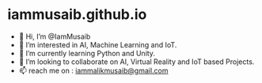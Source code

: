 # iammusaib.github.io
- 👋 Hi, I’m @IamMusaib
- 👀 I’m interested in AI, Machine Learning and IoT.
- 🌱 I’m currently learning Python and Unity.
- 💞️ I’m looking to collaborate on AI, Virtual Reality and IoT based Projects.
- 📫 reach me on : iammalikmusaib@gmail.com
<!---
iammusaib/iammusaib is a ✨ special ✨ repository because its `README.md` (this file) appears on your GitHub profile.
You can click the Preview link to take a look at your changes.
--->
